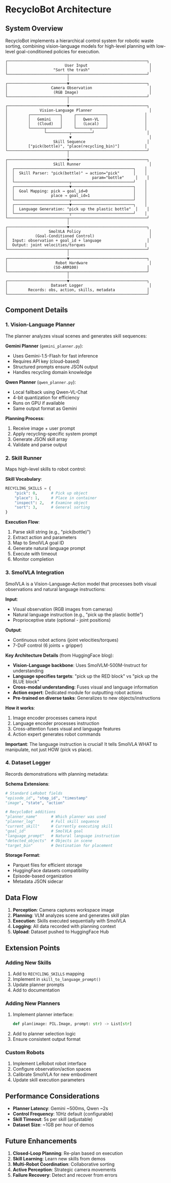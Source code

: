 # RecycloBot Architecture

## System Overview

RecycloBot implements a hierarchical control system for robotic waste sorting, combining vision-language models for high-level planning with low-level goal-conditioned policies for execution.

```
┌─────────────────────────────────────────────────────────────┐
│                         User Input                           │
│                    "Sort the trash"                          │
└──────────────────────────┬──────────────────────────────────┘
                           │
┌──────────────────────────▼──────────────────────────────────┐
│                   Camera Observation                         │
│                    (RGB Image)                               │
└──────────────────────────┬──────────────────────────────────┘
                           │
┌──────────────────────────▼──────────────────────────────────┐
│              Vision-Language Planner                         │
│         ┌─────────────┐     ┌─────────────┐                │
│         │   Gemini    │     │   Qwen-VL   │                │
│         │   (Cloud)   │     │   (Local)   │                │
│         └──────┬──────┘     └──────┬──────┘                │
│                └──────────┬─────────┘                       │
│                           ▼                                  │
│                    Skill Sequence                           │
│         ["pick(bottle)", "place(recycling_bin)"]           │
└──────────────────────────┬──────────────────────────────────┘
                           │
┌──────────────────────────▼──────────────────────────────────┐
│                    Skill Runner                              │
│  ┌────────────────────────────────────────────────────┐    │
│  │  Skill Parser: "pick(bottle)" → action="pick"      │    │
│  │                                  param="bottle"     │    │
│  └────────────────────────┬───────────────────────────┘    │
│  ┌────────────────────────▼───────────────────────────┐    │
│  │  Goal Mapping: pick → goal_id=0                    │    │
│  │                place → goal_id=1                   │    │
│  └────────────────────────┬───────────────────────────┘    │
│  ┌────────────────────────▼───────────────────────────┐    │
│  │  Language Generation: "pick up the plastic bottle"  │    │
│  └────────────────────────┬───────────────────────────┘    │
└──────────────────────────┬──────────────────────────────────┘
                           │
┌──────────────────────────▼──────────────────────────────────┐
│                  SmolVLA Policy                              │
│            (Goal-Conditioned Control)                        │
│  Input: observation + goal_id + language                    │
│  Output: joint velocities/torques                          │
└──────────────────────────┬──────────────────────────────────┘
                           │
┌──────────────────────────▼──────────────────────────────────┐
│                     Robot Hardware                           │
│                    (SO-ARM100)                              │
└──────────────────────────┬──────────────────────────────────┘
                           │
┌──────────────────────────▼──────────────────────────────────┐
│                   Dataset Logger                             │
│         Records: obs, action, skills, metadata              │
└─────────────────────────────────────────────────────────────┘
```

## Component Details

### 1. Vision-Language Planner

The planner analyzes visual scenes and generates skill sequences:

**Gemini Planner** (`gemini_planner.py`):
- Uses Gemini-1.5-Flash for fast inference
- Requires API key (cloud-based)
- Structured prompts ensure JSON output
- Handles recycling domain knowledge

**Qwen Planner** (`qwen_planner.py`):
- Local fallback using Qwen-VL-Chat
- 4-bit quantization for efficiency
- Runs on GPU if available
- Same output format as Gemini

**Planning Process**:
1. Receive image + user prompt
2. Apply recycling-specific system prompt
3. Generate JSON skill array
4. Validate and parse output

### 2. Skill Runner

Maps high-level skills to robot control:

**Skill Vocabulary**:
```python
RECYCLING_SKILLS = {
    "pick": 0,      # Pick up object
    "place": 1,     # Place in container
    "inspect": 2,   # Examine object
    "sort": 3,      # General sorting
}
```

**Execution Flow**:
1. Parse skill string (e.g., "pick(bottle)")
2. Extract action and parameters
3. Map to SmolVLA goal ID
4. Generate natural language prompt
5. Execute with timeout
6. Monitor completion

### 3. SmolVLA Integration

SmolVLA is a Vision-Language-Action model that processes both visual observations and natural language instructions:

**Input**:
- Visual observation (RGB images from cameras)
- Natural language instruction (e.g., "pick up the plastic bottle")
- Proprioceptive state (optional - joint positions)

**Output**:
- Continuous robot actions (joint velocities/torques)
- 7-DoF control (6 joints + gripper)

**Key Architecture Details** (from HuggingFace blog):
- **Vision-Language backbone**: Uses SmolVLM-500M-Instruct for understanding
- **Language specifies targets**: "pick up the RED block" vs "pick up the BLUE block"
- **Cross-modal understanding**: Fuses visual and language information
- **Action expert**: Dedicated module for outputting robot actions
- **Pre-trained on diverse tasks**: Generalizes to new objects/instructions

**How it works**:
1. Image encoder processes camera input
2. Language encoder processes instruction
3. Cross-attention fuses visual and language features
4. Action expert generates robot commands

**Important**: The language instruction is crucial! It tells SmolVLA WHAT to manipulate, not just HOW (pick vs place).

### 4. Dataset Logger

Records demonstrations with planning metadata:

**Schema Extensions**:
```python
# Standard LeRobot fields
"episode_id", "step_id", "timestamp"
"image", "state", "action"

# RecycloBot additions
"planner_name"      # Which planner was used
"planner_log"       # Full skill sequence
"current_skill"     # Currently executing skill
"goal_id"           # SmolVLA goal
"language_prompt"   # Natural language instruction
"detected_objects"  # Objects in scene
"target_bin"        # Destination for placement
```

**Storage Format**:
- Parquet files for efficient storage
- HuggingFace datasets compatibility
- Episode-based organization
- Metadata JSON sidecar

## Data Flow

1. **Perception**: Camera captures workspace image
2. **Planning**: VLM analyzes scene and generates skill plan
3. **Execution**: Skills executed sequentially with SmolVLA
4. **Logging**: All data recorded with planning context
5. **Upload**: Dataset pushed to HuggingFace Hub

## Extension Points

### Adding New Skills

1. Add to `RECYCLING_SKILLS` mapping
2. Implement in `skill_to_language_prompt()`
3. Update planner prompts
4. Add to documentation

### Adding New Planners

1. Implement planner interface:
   ```python
   def plan(image: PIL.Image, prompt: str) -> List[str]
   ```
2. Add to planner selection logic
3. Ensure consistent output format

### Custom Robots

1. Implement LeRobot robot interface
2. Configure observation/action spaces
3. Calibrate SmolVLA for new embodiment
4. Update skill execution parameters

## Performance Considerations

- **Planner Latency**: Gemini ~500ms, Qwen ~2s
- **Control Frequency**: 10Hz default (configurable)
- **Skill Timeout**: 5s per skill (adjustable)
- **Dataset Size**: ~1GB per hour of demos

## Future Enhancements

1. **Closed-Loop Planning**: Re-plan based on execution
2. **Skill Learning**: Learn new skills from demos
3. **Multi-Robot Coordination**: Collaborative sorting
4. **Active Perception**: Strategic camera movements
5. **Failure Recovery**: Detect and recover from errors